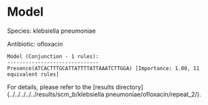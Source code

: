 
# Model

Species: klebsiella pneumoniae

Antibiotic: ofloxacin

```
Model (Conjunction - 1 rules):
------------------------------
Presence(ATCACTTTGCATTATTTTATTAAATCTTGGA) [Importance: 1.00, 11 equivalent rules]

```

For details, please refer to the [results directory](../../../../../results/scm_b/klebsiella pneumoniae/ofloxacin/repeat_2/).

